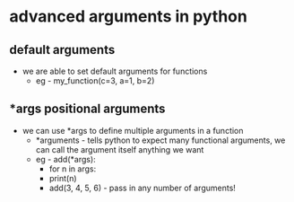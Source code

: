 # advanced arguments in python

## default arguments
- we are able to set default arguments for functions
  - eg - my_function(c=3, a=1, b=2)

## *args positional arguments
- we can use *args to define multiple arguments in a function
  - *arguments - tells python to expect many functional arguments, we can call the argument itself anything we want
  - eg - add(*args):
    -   for n in args:
      - print(n)
    - add(3, 4, 5, 6) - pass in any number of arguments! 